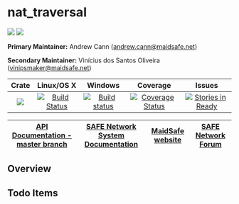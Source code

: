 # nat_traversal

[![](https://img.shields.io/badge/Project%20SAFE-Approved-green.svg)](http://maidsafe.net/applications) [![](https://img.shields.io/badge/License-GPL3-green.svg)](https://github.com/maidsafe/nat_traversal/blob/master/COPYING)

**Primary Maintainer:**     Andrew Cann (andrew.cann@maidsafe.net)

**Secondary Maintainer:**   Vinícius dos Santos Oliveira (vinipsmaker@maidsafe.net)

|Crate|Linux/OS X|Windows|Coverage|Issues|
|:---:|:--------:|:-----:|:------:|:----:|
|[![](http://meritbadge.herokuapp.com/nat_traversal)](https://crates.io/crates/nat_traversal)|[![Build Status](https://travis-ci.org/maidsafe/nat_traversal.svg?branch=master)](https://travis-ci.org/maidsafe/nat_traversal)|[![Build status](https://ci.appveyor.com/api/projects/status/ngrcqkvae91r0uvj/branch/master?svg=true)](https://ci.appveyor.com/project/MaidSafe-QA/nat-traversal/branch/master)|[![Coverage Status](https://coveralls.io/repos/maidsafe/nat_traversal/badge.svg?branch=master&service=github)](https://coveralls.io/github/maidsafe/nat_traversal?branch=master)|[![Stories in Ready](https://badge.waffle.io/maidsafe/nat_traversal.png?label=ready&title=Ready)](https://waffle.io/maidsafe/nat_traversal)|

| [API Documentation - master branch](http://maidsafe.net/nat_traversal/master) | [SAFE Network System Documentation](http://systemdocs.maidsafe.net) | [MaidSafe website](http://maidsafe.net) | [SAFE Network Forum](https://forum.safenetwork.io) |
|:------:|:-------:|:-------:|:-------:|

## Overview



## Todo Items
